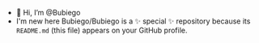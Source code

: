 - 👋 Hi, I’m @Bubiego
-  I'm new here
Bubiego/Bubiego is a ✨ special ✨ repository because its `README.md` (this file) appears on your GitHub profile.
